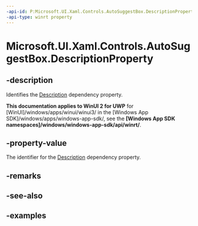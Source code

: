 ```yaml
---
-api-id: P:Microsoft.UI.Xaml.Controls.AutoSuggestBox.DescriptionProperty
-api-type: winrt property
---
```


<!-- Property syntax.
public DependencyProperty DescriptionProperty { get; }
-->

# Microsoft.UI.Xaml.Controls.AutoSuggestBox.DescriptionProperty

## -description

Identifies the [Description](autosuggestbox_description.md) dependency property.

**This documentation applies to WinUI 2 for UWP** for [WinUI]/windows/apps/winui/winui3/ in the [Windows App SDK]/windows/apps/windows-app-sdk/, see the **[Windows App SDK namespaces]/windows/windows-app-sdk/api/winrt/**.

## -property-value

The identifier for the [Description](autosuggestbox_description.md) dependency property.

## -remarks

## -see-also

## -examples

